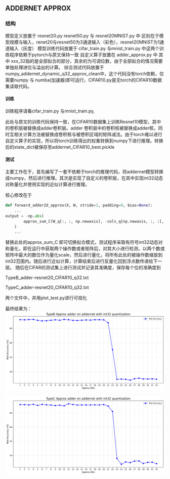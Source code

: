 ## ADDERNET APPROX 
### 结构
模型定义放置于 resnet20.py resnet50.py 与 resnet20MNIST.py 中 区别在于模型规模与输入，renet20与resnet50为3通道输入（彩色），resnet20MNIST为1通道输入（灰度）
模型训练代码放置于 cifar_train.py 与mnist_train.py 中这两个训练程序依赖于pytorch与原文保持一致
自定义算子放置在 adder_approx.py 中 其中 xxx_32指的是全部拟合的部分，其余的为可调位数，由于全部拟合的情况需要单独处理进位与溢出的计算。
综合测试代码放置于numpy_addernet_dynamic_q32_approx_clean中，这个代码没有torch依赖，仅需要numpy 与 numba(加速器)即可运行，CIFAR10.py是无torch的CIFAR10数据集读取代码。
#### 训练
训练程序请看cifar_train.py 与mnist_train.py,

此处与原文的训练代码保持一致，在CIFAR10数据集上训练Resnet10模型，其中的卷积层被替换成adder卷积层。adder 卷积层中的卷积核被替换成adder核，同时互相关计算方法被替换成卷积核与被卷积区域的矩阵减法。由于torch难以进行自定义算子的实现，所以将torch训练得出的权重转换到numpy下进行推理。转换后的state_dict被保存至addernet_CIFAR10_best.pickle

#### 测试
主要工作在于，首先编写了一套不依赖于torch的推理代码，将addernet模型转换成numpy，然后进行推理。其次是实现了自定义的卷积层，在其中实现int32动态对称量化并使用实现的近似计算进行推理。

核心修改在于
~~~ python
def forward_adder2d_approx(X, W, stride=1, padding=0, bias=None):
    ...
output = -np.abs(
        approx_sum_C(W_q[:, :, np.newaxis], -cols_q[np.newaxis, :, :], approx_bits)
    )
    ...
~~~

替换此处的approx_sum_C 即可切换拟合模式，测试程序采取有符号int32动态对称量化，即在运行中获取两个操作数或者矩阵后，对其大小进行检测，以两个数或矩阵中最大的数位作为量化scale，然后进行量化，将所有此处的被操作数缩放到int32范围内。随后进行近似计算，计算结束后进行反量化回到浮点数传递给下一层。
随后在CIFAR的测试集上进行测试并记录其准确度，保存每个位的准确度到

TypeB_adder-resnet20_CIFAR10_q32.txt

TypeC_adder-resnet20_CIFAR10_q32.txt

两个文件中，并用plot_test.py进行可视化

最终结果为：
![TypeB_adder-resnet20_CIFAR10_q32](TypeB_adder-resnet20_CIFAR10_q32.png "TypeB_adder-resnet20_CIFAR10_q32")

![TypeC_adder-resnet20_CIFAR10_q32](TypeC_adder-resnet20_CIFAR10_q32.png "TypeC_adder-resnet20_CIFAR10_q32")